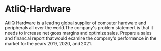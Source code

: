 # AtliQ-Hardware

AtliQ Hardware is a leading global supplier of computer hardware and peripherals all over the world.The company's problem statement is that it needs to increase net gross margins and optimize sales. Prepare a sales and financial report that would examine the company's performance in the market for the years 2019, 2020, and 2021.
